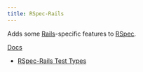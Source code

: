 ```yaml
---
title: RSpec-Rails
---
```


Adds some [Rails](Rails)-specific features to [RSpec](RSpec).

[Docs](http://rspec.info/documentation/3.4/rspec-rails/)

* [RSpec-Rails Test Types](RSpec-Rails-Test-Types)
